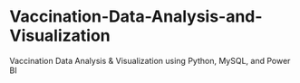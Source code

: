 # Vaccination-Data-Analysis-and-Visualization
Vaccination Data Analysis &amp; Visualization using Python, MySQL, and Power BI
